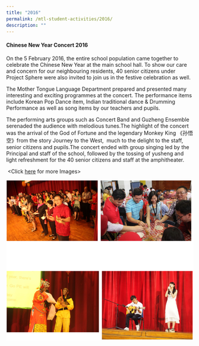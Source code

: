 ```yaml
---
title: "2016"
permalink: /mtl-student-activities/2016/
description: ""
---
```

#### **Chinese New Year Concert 2016**


On the 5 February 2016, the entire school population came together to celebrate the Chinese New Year at the main school hall. To show our care and concern for our neighbouring residents, 40 senior citizens under Project Sphere were also invited to join us in the festive celebration as well.

  

The Mother Tongue Language Department prepared and presented many interesting and exciting programmes at the concert. The performance items include Korean Pop Dance item, Indian traditional dance & Drumming Performance as well as song items by our teachers and pupils.

  

The performing arts groups such as Concert Band and Guzheng Ensemble serenaded the audience with melodious tunes.The highlight of the concert was the arrival of the God of Fortune and the legendary Monkey King 《孙悟空》from the story Journey to the West,  much to the delight to the staff, senior citizens and pupils.The concert ended with group singing led by the Principal and staff of the school, followed by the tossing of yusheng and light refreshment for the 40 senior citizens and staff at the amphitheater.

  

 <Click [here](https://outramsec.moe.edu.sg/oss/chinese-new-year-2016-concert) for more Images>
 
 ![](/images/MTL%20Student%20Activities/2016/C1.png)